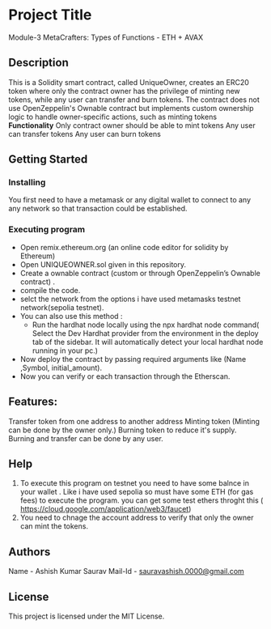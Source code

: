 # Project Title
Module-3 MetaCrafters: Types of Functions - ETH + AVAX
## Description
This is a  Solidity smart contract, called UniqueOwner, creates an ERC20 token where only the contract owner has the privilege of minting new tokens, while any user can transfer and burn tokens. The contract does not use OpenZeppelin's Ownable contract but implements custom ownership logic to handle owner-specific actions, such as minting tokens
**Functionality**
Only contract owner should be able to mint tokens
Any user can transfer tokens
Any user can burn tokens
## Getting Started
### Installing
You first need to have a metamask or any digital wallet to connect to any any network so that transaction could be established.

### Executing program
  * Open remix.ethereum.org (an online code editor for solidity by Ethereum)
  * Open UNIQUEOWNER.sol given in this repository.
  * Create a ownable contract (custom or through OpenZeppelin’s Ownable contract) .
  * compile the code.
  * selct the network from the options i have used metamasks testnet network(sepolia testnet).
  * You can also use this method :
      *  Run the hardhat node locally using the npx hardhat node command( Select the Dev Hardhat provider from the environment in the deploy tab of the sidebar. It 
         will  automatically detect your local hardhat node running in your pc.)
  * Now deploy the contract by passing required arguments like (Name ,Symbol, initial_amount).
  * Now you can verify or each transaction through the Etherscan.
## Features:
Transfer token from one address to another address
Minting token (Minting can be done by the owner only.)
Burning token to reduce it's supply.
Burning and transfer can be done by any user.
## Help
1. To execute this program on testnet you need to have some balnce in your wallet . Like i have used sepolia so must have some ETH (for gas fees) to execute the program. you can get some test ethers throght this ( https://cloud.google.com/application/web3/faucet)
2. You need to chnage the account address to verify that only the owner can mint the tokens.
## Authors
Name - Ashish Kumar Saurav
Mail-Id - sauravashish.0000@gmail.com
## License

This project is licensed under the MIT License.
